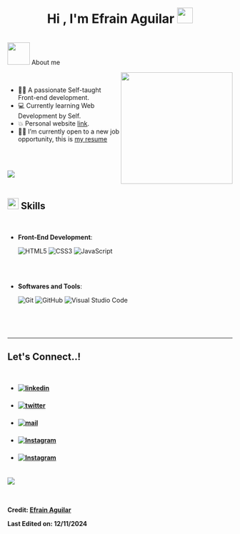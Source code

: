 

<h1 align="center"><b>Hi , I'm Efrain Aguilar </b><img src="https://media.giphy.com/media/hvRJCLFzcasrR4ia7z/giphy.gif" width="35"></h1>



<br>
 <picture><img src = "https://github.com/7oSkaaa/7oSkaaa/blob/main/Images/about_me.gif?raw=true" width = 50px></picture> About me

<picture> <img align="right" src="https://github.com/7oSkaaa/7oSkaaa/blob/main/Images/Right_Side.gif?raw=true" width = 250px></picture>



	


<br>

- :technologist: A passionate Self-taught Front-end development.
- :computer: Currently learning Web Development by Self.
- :boom: Personal website [link](#).
- :student: I’m currently open to a new job opportunity, this is [my resume](#)

<br><br>

<img src="https://user-images.githubusercontent.com/73097560/115834477-dbab4500-a447-11eb-908a-139a6edaec5c.gif"><br><br>

## <img src="https://media2.giphy.com/media/QssGEmpkyEOhBCb7e1/giphy.gif?cid=ecf05e47a0n3gi1bfqntqmob8g9aid1oyj2wr3ds3mg700bl&rid=giphy.gif" width ="25"><b> Skills</b>
<br>

<p align="center">


  
    
- **Front-End Development**:

   ![HTML5](https://img.shields.io/badge/HTML5%20-%23E34F26.svg?style=for-the-badge&logo=html5&logoColor=white)
   ![CSS3](https://img.shields.io/badge/CSS%20-%231572B6.svg?style=for-the-badge&logo=css3&logoColor=white)
   ![JavaScript](https://img.shields.io/badge/JavaScript%20-%23F7DF1E.svg?style=for-the-badge&logo=javascript&logoColor=black)

<br>


    
<br>

- **Softwares and Tools**:

    ![Git](https://img.shields.io/badge/git-%23F05033.svg?style=for-the-badge&logo=git&logoColor=white)
    ![GitHub](https://img.shields.io/badge/github-%23121011.svg?style=for-the-badge&logo=github&logoColor=white)
    ![Visual Studio Code](https://img.shields.io/badge/Visual%20Studio%20Code-0078d7.svg?style=for-the-badge&logo=visual-studio-code&logoColor=white)
   

<br>


</p>

<br>


-----







## <b> Let's Connect..!
<br>
<div align='left'>

<ul>

<li>
<a href="https://www.linkedin.com/in/efra-aguilar/" target="_blank">
<img src="https://img.shields.io/badge/linkedin:  Efrain Aguilar-%2300acee.svg?color=405DE6&style=for-the-badge&logo=linkedin&logoColor=white" alt=linkedin style="margin-bottom: 5px;"/>
</a>
</li>

<br>

<li>
<a href="https://x.com/home" target="_blank">
<img src="https://img.shields.io/badge/Twitter Efrain Aguilar-1DA1F2?style=for-the-badge&logo=twitter&logoColor=white" alt=twitter style="margin-bottom: 5px;"/>
</a>
</li>

<br>

<li>
<a href="mailto:efra@efrainaguilar.com" target="_blank">
<img src="https://img.shields.io/badge/Gmail Efrain Aguilar-D14836?style=for-the-badge&logo=gmail&logoColor=white" alt=mail style="margin-bottom: 5px;" />
</a>
</li>

<br>

<li>
<a href="https://www.instagram.com/efrainaguilar280324/" target="_blank">
<img src="https://img.shields.io/badge/Instagram Efrain Aguilar-E4405F?style=for-the-badge&logo=instagram&logoColor=white" alt=Instagram style="margin-bottom: 5px;"/>
</a>
</li>

<br>

<li>
<a href="https://www.tiktok.com/@efrainaguilar96" target="_blank">
<img src="https://img.shields.io/badge/TikTok Efrain Aguilar-000000?style=for-the-badge&logo=tiktok&logoColor=white" alt=Instagram style="margin-bottom: 5px;"/>
</a>
</li>


	
</ul>
</div>

<br>
<img src="https://user-images.githubusercontent.com/73097560/115834477-dbab4500-a447-11eb-908a-139a6edaec5c.gif">
<br>

<br>
<br>





Credit: [Efrain Aguilar](https://github.com/0xabdulkhali)

Last Edited on: 12/11/2024
<!--
**Efrain-start/Efrain-start** is a ✨ _special_ ✨ repository because its `README.md` (this file) appears on your GitHub profile.

Here are some ideas to get you started:

- 🔭 I’m currently working on ...
- 🌱 I’m currently learning ...
- 👯 I’m looking to collaborate on ...
- 🤔 I’m looking for help with ...
- 💬 Ask me about ...
- 📫 How to reach me: ...
- 😄 Pronouns: ...
- ⚡ Fun fact: ...
-->

